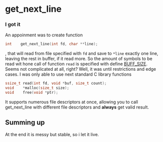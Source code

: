 # get_next_line
### I got it

An appoinment was to create function
```c
int    get_next_line(int fd, char **line);
```
, that will read from file specified with `fd` and save to `*line` exactly one line, leaving the rest in buffer, if it read more. So the amount of symbols to be read wit hone call of function `read` is specified with define [BUFF_SIZE](get_next_line.h). Seems not complicated at all, right? Well, it was until restrictions and edge cases. I was only able to use next standard C library functions
```c
ssize_t read(int fd, void *buf, size_t count);
void    *malloc(size_t size);
void    free(void *ptr);
```
It supports numerous file descriptors at once, allowing you to call get_next_line with different file descriptors and **always** get valid result.

## Summing up
At the end it is messy but stable, so i let it live.
